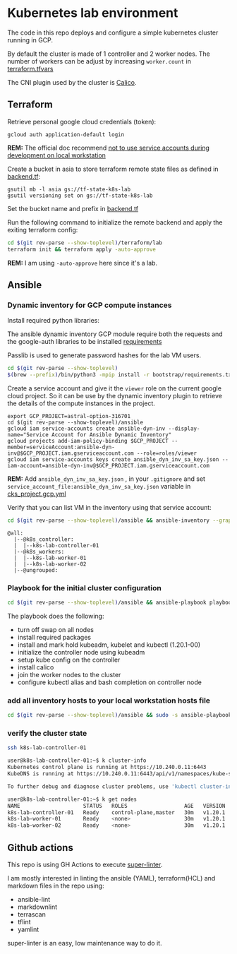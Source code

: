# Kubernetes lab environment

The code in this repo deploys and configure a simple kubernetes cluster running in GCP.

By default the cluster is made of 1 controller and 2 worker nodes. The number of workers can be adjust by increasing `worker.count` in [terraform.tfvars](terraform/lab/terraform.tfvars)

The CNI plugin used by the cluster is [Calico](https://docs.projectcalico.org/about/about-calico).

## Terraform

Retrieve personal google cloud credentials (token):

```console
gcloud auth application-default login
```

**REM:** The official doc recommend [not to use service accounts during development on local workstation](https://cloud.google.com/iam/docs/best-practices-for-using-and-managing-service-accounts#development)

Create a bucket in asia to store terraform remote state files as defined in [backend.tf](terraform/lab/backend.tf):

```console
gsutil mb -l asia gs://tf-state-k8s-lab
gsutil versioning set on gs://tf-state-k8s-lab
```

Set the bucket name and prefix in [backend.tf](terraform/lab/backend.tf)

Run the following command to initialize the remote backend and apply the exiting terraform config:

```bash
cd $(git rev-parse --show-toplevel)/terraform/lab
terraform init && terraform apply -auto-approve
```

**REM:** I am using `-auto-approve` here since it's a lab.

## Ansible

### Dynamic inventory for GCP compute instances

Install required python libraries:

The ansible dynamic inventory GCP module require both the requests and the google-auth libraries to be installed [requirements](bootstrap/requirements.txt)

Passlib is used to generate password hashes for the lab VM users.

```sh
cd $(git rev-parse --show-toplevel)
$(brew --prefix)/bin/python3 -mpip install -r bootstrap/requirements.txt --user
```

Create a service account and give it the `viewer` role on the current google cloud project.
So it can be use by the dynamic inventory plugin to retrieve the details of the compute instances in the project.

```console
export GCP_PROJECT=astral-option-316701
cd $(git rev-parse --show-toplevel)/ansible
gcloud iam service-accounts create ansible-dyn-inv --display-name="Service Account for Ansible Dynamic Inventory"
gcloud projects add-iam-policy-binding $GCP_PROJECT --member=serviceAccount:ansible-dyn-inv@$GCP_PROJECT.iam.gserviceaccount.com --role=roles/viewer
gcloud iam service-accounts keys create ansible_dyn_inv_sa_key.json --iam-account=ansible-dyn-inv@$GCP_PROJECT.iam.gserviceaccount.com
```

**REM:** Add `ansible_dyn_inv_sa_key.json` , in your `.gitignore` and set `service_account_file:ansible_dyn_inv_sa_key.json` variable in [cks_project.gcp.yml](ansible/inventory/lab_gcp.yml)

Verify that you can list VM in the inventory using that service account:

```bash
cd $(git rev-parse --show-toplevel)/ansible && ansible-inventory --graph  -i inventory
```

```console
@all:
  |--@k8s_controller:
  |  |--k8s-lab-controller-01
  |--@k8s_workers:
  |  |--k8s-lab-worker-01
  |  |--k8s-lab-worker-02
  |--@ungrouped:
```

### Playbook for the initial cluster configuration

```bash
cd $(git rev-parse --show-toplevel)/ansible && ansible-playbook playbooks/lab.yml -i inventory
```

The playbook does the following:

- turn off swap on all nodes
- install required packages
- install and mark hold kubeadm, kubelet and kubectl (1.20.1-00)
- initialize the controller node using kubeadm
- setup kube config on the controller
- install calico
- join the worker nodes to the cluster
- configure kubectl alias and bash completion on controller node

### add all inventory hosts to your local workstation hosts file

```bash
cd $(git rev-parse --show-toplevel)/ansible && sudo -s ansible-playbook playbooks/add_nodes_etc_hosts.yml -i inventory
```

### verify the cluster state

```bash
ssh k8s-lab-controller-01
```

```bash
user@k8s-lab-controller-01:~$ k cluster-info
Kubernetes control plane is running at https://10.240.0.11:6443
KubeDNS is running at https://10.240.0.11:6443/api/v1/namespaces/kube-system/services/kube-dns:dns/proxy

To further debug and diagnose cluster problems, use 'kubectl cluster-info dump'.
```

```bash
user@k8s-lab-controller-01:~$ k get nodes
NAME                    STATUS   ROLES                  AGE   VERSION
k8s-lab-controller-01   Ready    control-plane,master   30m   v1.20.1
k8s-lab-worker-01       Ready    <none>                 30m   v1.20.1
k8s-lab-worker-02       Ready    <none>                 30m   v1.20.1
```

## Github actions

This repo is using GH Actions to execute [super-linter](https://github.com/github/super-linter).

I am mostly interested in linting the ansible (YAML), terraform(HCL) and markdown files in the repo using:

- ansible-lint
- markdownlint
- terrascan
- tflint
- yamlint

super-linter is an easy, low maintenance way to do it.
